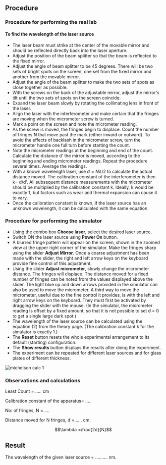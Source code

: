 ## Procedure

### Procedure for performing the real lab

#### To find the wavelength of the laser source

- The laser beam must strike at the center of the movable mirror and should be reflected directly back into the laser aperture.
- Adjust the position of the beam splitter so that the beam is reflected to the fixed mirror.
- Adjust the angle of beam splitter to be 45 degrees. There will be two sets of bright spots on the screen, one set from the fixed mirror and another from the movable mirror.
- Adjust the angle of the beam splitter to make the two sets of spots as close together as possible.
- With the screws on the back of the adjustable mirror, adjust the mirror's tilt until the two sets of spots on the screen coincide.
- Expand the laser beam slowly by rotating the collimating lens in front of the laser.
- Align the laser with the interferometer and make certain that the fringes are moving when the micrometer screw is turned.
- Mark a point on the screen and note the micrometer reading.
- As the screw is moved, the fringes begin to displace. Count the number of fringes N that move past the mark (either inward or outward). To avoid the effects of backlash in the micrometer screw, turn the micrometer handle one full turn before starting the count.
- Note the micrometer readings at the beginning and end of the count. Calculate the distance d' the mirror is moved, according to the beginning and ending micrometer readings. Repeat the procedure several times. Average the readings.
- With a known wavelength laser, use $d = N\lambda/2$ to calculate the actual distance moved. The calibration constant of the interferometer is then k= d/d'. All subsequent distance measurements with the micrometer should be multiplied by the calibration constant k. Ideally, k would be exactly 1, but factors such as wear and thermal expansion can cause it to vary.
- Once the calibration constant is known, if the laser source has an unknown wavelength, it can be calculated with the same equation.

###   Procedure for performing the simulator

- Using the combo box **Choose laser**, select the desired laser source.
- Switch ON the laser source using **Power On** button.
- A blurred fringe pattern will appear on the screen, shown in the zoomed view at the upper right corner of the simulator. Make the fringes sharp using the slider **Adjust Mirror**. Once a coarse adjustment has been made with the slider, the right and left arrow keys on the keyboard provide fine control of this adjustment.
- Using the slider **Adjust micrometer**, slowly change the micrometer distance. The fringes will displace. The distance moved for a fixed number of fringes can be noted from the values displayed above the slider. The light blue up and down arrows provided in the simulator can also be used to move the micrometer. A third way to move the micrometer, useful due to the fine control it provides, is with the left and right arrow keys on the keyboard. They must first be activated by dragging the slider with the mouse. (In the simulator, the micrometer reading is offset by a fixed amount, so that it is not possible to set d = 0 to get a single large dark spot.)
- The wavelength of the laser source can be calculated using the equation (2) from the theory page. (The calibration constant k for the simulator is exactly 1.)
- The **Reset** button resets the whole experimental arrangement to its default (starting) configuration.
- The **Show results** button displays the results after doing the experiment.
- The experiment can be repeated for different laser sources and for glass plates of different thickness.

![michelson calc 1](https://github.com/user-attachments/assets/5060c58b-3c19-4be3-8355-7b89c0b8a957)


### Observations and calculations

Least Count = ..... cm

Calibration constant of the apparatus= .....

No: of fringes, N =.....

Distance moved for N fringes, d =...... cm.

$$\lambda =\frac{2d}{N}$$

## Result
 

 The wavelength of the given laser source = .......... nm.

 

